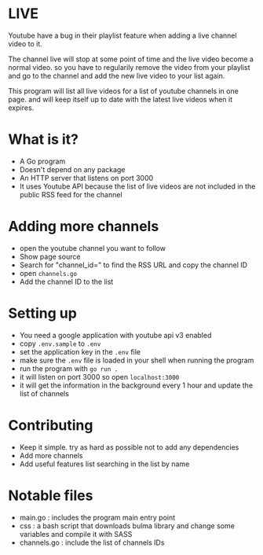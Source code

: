 # LIVE

Youtube have a bug in their playlist feature when adding a live channel video to it.

The channel live will stop at some point of time and the live video become a normal video. so you have to regularily remove the video from your playlist and go to the channel and add the new live video to your list again.

This program will list all live videos for a list of youtube channels in one page. and will keep itself up to date with the latest live videos when it expires.

# What is it?

- A Go program
- Doesn't depend on any package
- An HTTP server that listens on port 3000
- It uses Youtube API because the list of live videos are not included in the public RSS feed for the channel

# Adding more channels

- open the youtube channel you want to follow
- Show page source
- Search for "channel_id=" to find the RSS URL and copy the channel ID
- open `channels.go`
- Add the channel ID to the list

# Setting up

- You need a google application with youtube api v3 enabled
- copy `.env.sample` to `.env`
- set the application key in the `.env` file
- make sure the `.env` file is loaded in your shell when running the program
- run the program with `go run .`
- it will listen on port 3000 so open `localhost:3000`
- it will get the information in the background every 1 hour and update the list of channels

# Contributing

- Keep it simple. try as hard as possible not to add any dependencies
- Add more channels
- Add useful features list searching in the list by name

# Notable files

- main.go : includes the program main entry point
- css : a bash script that downloads bulma library and change some variables and compile it with SASS
- channels.go : include the list of channels IDs
